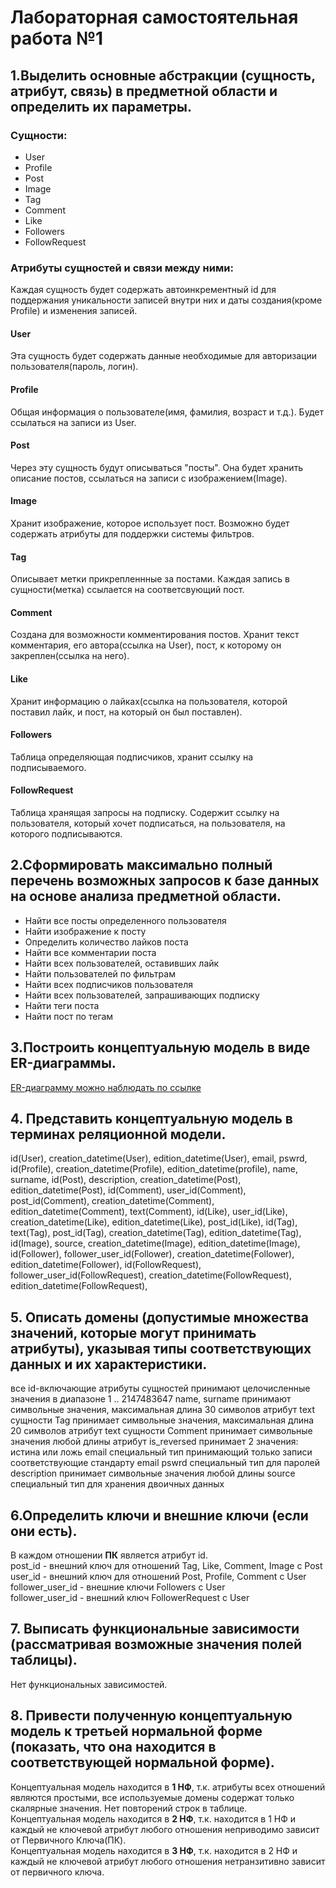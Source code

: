 # Лабораторная самостоятельная работа №1 #
## 1.Выделить основные абстракции (сущность, атрибут, связь) в предметной области и определить их параметры. ##
### Сущности: ###
* User
* Profile
* Post
* Image
* Tag
* Comment
* Like
* Followers
* FollowRequest
### Атрибуты сущностей и связи между ними: ###
Каждая сущность будет содержать автоинкрементный id для поддержания уникальности записей внутри них и даты создания(кроме Profile) и изменения записей.
#### User ####
Эта сущность будет содержать данные необходимые для авторизации пользователя(пароль, логин).
#### Profile ####
Общая информация о пользователе(имя, фамилия, возраст и т.д.). Будет ссылаться на записи из User.
#### Post ####
Через эту сущность будут описываться "посты". Она будет хранить описание постов, ссылаться на записи с изображением(Image).
#### Image ####
Хранит изображение, которое использует пост. Возможно будет содержать атрибуты для поддержки системы фильтров.
#### Tag ####
Описывает метки прикрепленнные за постами. Каждая запись в сущности(метка) ссылается на соответсвующий пост.
#### Comment ####
Создана для возможности комментирования постов. Хранит текст комментария, его автора(ссылка на User), пост, к которому он закреплен(ссылка на него).
#### Like ####
Хранит информацию о лайках(ссылка на пользователя, которой поставил лайк, и пост, на который он был поставлен).
#### Followers ####
Таблица определяющая подписчиков, хранит ссылку на подписываемого.
#### FollowRequest ####
Таблица хранящая запросы на подписку. Содержит ссылку на пользователя, который хочет подписаться, на пользователя, на которого подписываются.
## 2.Сформировать максимально полный перечень возможных запросов к базе данных на основе анализа предметной области. ##
* Найти все посты определенного пользователя
* Найти изображение к посту
* Определить количество лайков поста
* Найти все комментарии поста
* Найти всех пользователей, оставивших лайк
* Найти пользователей по фильтрам
* Найти всех подписчиков пользователя
* Найти всех пользователей, запрашивающих подписку
* Найти теги поста
* Найти пост по тегам
## 3.Построить концептуальную модель в виде ER-диаграммы. ##
[ER-диаграмму можно наблюдать по ссылке](https://www.lucidchart.com/documents/edit/a497822e-0e76-44ac-bb2a-dbde83a2f4f0/0)
## 4. Представить концептуальную модель в терминах реляционной модели. ##
id(User), creation_datetime(User), edition_datetime(User), email, pswrd, id(Profile), creation_datetime(Profile), edition_datetime(profile), name, surname, id(Post), description, creation_datetime(Post), edition_datetime(Post), id(Comment), user_id(Comment), post_id(Comment), creation_datetime(Comment), edition_datetime(Comment), text(Comment), id(Like), user_id(Like), creation_datetime(Like), edition_datetime(Like), post_id(Like), id(Tag), text(Tag), post_id(Tag), creation_datetime(Tag), edition_datetime(Tag), id(Image), source, creation_datetime(Image), edition_datetime(Image), id(Follower), follower_user_id(Follower), creation_datetime(Follower), edition_datetime(Follower), id(FollowRequest), follower_user_id(FollowRequest), creation_datetime(FollowRequest), edition_datetime(FollowRequest),
## 5. Описать домены (допустимые множества значений, которые могут принимать атрибуты), указывая типы соответствующих данных и их характеристики. ##
все id-включающие атрибуты сущностей принимают целочисленные значения в диапазоне 1 .. 2147483647
name, surname принимают символьные значения, максимальная длина 30 символов
атрибут text сущности Tag принимает символьные значения, максимальная длина 20 символов
атрибут text сущности Comment принимает символьные значения любой длины
атрибут is_reversed принимает 2 значения: истина или ложь
email специальный тип принимающий только записи соответствующие стандарту email
pswrd специальный тип для паролей
description принимает символьные значения любой длины
source специальный тип для хранения двоичных данных
## 6.Определить ключи и внешние ключи (если они есть). ##
В каждом отношении **ПК** является атрибут id.    
post_id - внешний ключ для отношений Tag, Like, Comment, Image с Post    
user_id - внешний ключ для отношений Post, Profile, Comment c User    
follower_user_id - внешние ключи Followers с User    
follower_user_id - внешний ключ FollowerRequest с User
## 7. Выписать функциональные зависимости (рассматривая возможные значения полей таблицы). ##
Нет функциональных зависимостей.
## 8. Привести полученную концептуальную модель к третьей нормальной форме (показать, что она находится в соответствующей нормальной форме). ##
Концептуальная модель находится в **1 НФ**, т.к. атрибуты всех отношений являются простыми, все используемые домены содержат только скалярные значения. Нет повторений строк в таблице.    
Концептуальная модель находится в **2 НФ**, т.к. находится в 1 НФ и каждый не ключевой атрибут любого отношения неприводимо зависит от Первичного Ключа(ПК).    
Концептуальная модель находится в **3 НФ**, т.к. находится в 2 НФ и каждый не ключевой атрибут любого отношения нетранзитивно зависит от первичного ключа.

